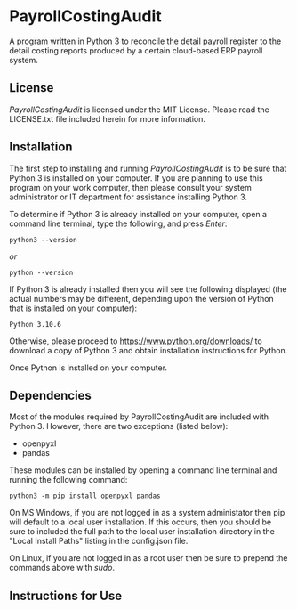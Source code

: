 # PayrollCostingAudit

A program written in Python 3 to reconcile the detail payroll register to the detail costing reports produced by a certain cloud-based ERP payroll system. 

## License

_PayrollCostingAudit_ is licensed under the MIT License. Please read the LICENSE.txt file included herein for more information.

## Installation

The first step to installing and running _PayrollCostingAudit_ is to be sure that Python 3 is installed on your computer. If you are planning to use this program on your work computer, then please consult your system administrator or IT department for assistance installing Python 3.

To determine if Python 3 is already installed on your computer, open a command line terminal, type the following, and press _Enter_:

```
python3 --version
```
*or*
```
python --version
```
If Python 3 is already installed then you will see the following displayed (the actual numbers may be different, depending upon the version of Python that is installed on your computer):
```
Python 3.10.6
```
Otherwise, please proceed to https://www.python.org/downloads/ to download a copy of Python 3 and obtain installation instructions for Python.

Once Python is installed on your computer.

## Dependencies

Most of the modules required by PayrollCostingAudit are included with Python 3. However, there are two exceptions (listed below):

- openpyxl
- pandas

These modules can be installed by opening a command line terminal and running the following command:

```
python3 -m pip install openpyxl pandas
```

On MS Windows, if you are not logged in as a system administator then pip will default to a local user installation. If this occurs, then you should be sure to included the full path to the local user installation directory in the "Local Install Paths" listing in the config.json file.

On Linux, if you are not logged in as a root user then be sure to prepend the commands above with _sudo_.

## Instructions for Use